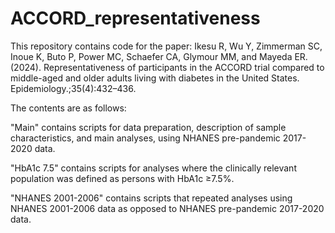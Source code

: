 # ACCORD_representativeness

This repository contains code for the paper: Ikesu R, Wu Y, Zimmerman SC, Inoue K, Buto P, Power MC, Schaefer CA, Glymour MM, and Mayeda ER.(2024). Representativeness of participants in the ACCORD trial compared to middle-aged and older adults living with diabetes in the United States. Epidemiology.;35(4):432–436.

The contents are as follows:

"Main" contains scripts for data preparation, description of sample characteristics, and main analyses, using NHANES pre-pandemic 2017-2020 data.

"HbA1c 7.5" contains scripts for analyses where the clinically relevant population was defined as persons with HbA1c ≥7.5%.

"NHANES 2001-2006" contains scripts that repeated analyses using NHANES 2001-2006 data as opposed to NHANES pre-pandemic 2017-2020 data.
